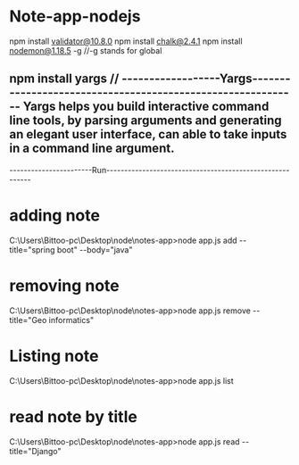 # Note-app-nodejs

npm install validator@10.8.0
npm install chalk@2.4.1
npm install nodemon@1.18.5 -g     //-g stands for global

npm install yargs //
------------------Yargs------------------------------------------------------------
Yargs helps you build interactive command line tools, by parsing arguments and generating 
an elegant user interface, can able to take inputs in a command line argument.
-----------------------------------------------------------------------------------

-----------------------Run---------------------------------------------------------
# adding note
C:\Users\Bittoo-pc\Desktop\node\notes-app>node app.js add --title="spring boot" --body="java" 

# removing note
C:\Users\Bittoo-pc\Desktop\node\notes-app>node app.js remove --title="Geo informatics"

# Listing note
C:\Users\Bittoo-pc\Desktop\node\notes-app>node app.js list

# read note by title
C:\Users\Bittoo-pc\Desktop\node\notes-app>node app.js read --title="Django"
